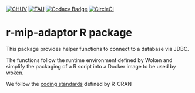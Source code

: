 [![CHUV](https://img.shields.io/badge/CHUV-LREN-AF4C64.svg)](https://www.unil.ch/lren/en/home.html) [![TAU](https://img.shields.io/badge/TAU-ICTAF-AD2C32.svg)](http://ictaf.tau.ac.il/index.asp?lang=eng) [![Codacy Badge](https://api.codacy.com/project/badge/Grade/40c204886cbc4d3986662bfe19a546ba)](https://www.codacy.com/app/hbp-mip/r-mip-adaptor?utm_source=github.com&amp;utm_medium=referral&amp;utm_content=HBPMedical/r-mip-adaptor&amp;utm_campaign=Badge_Grade) [![CircleCI](https://circleci.com/gh/HBPMedical/r-mip-adaptor.svg?style=svg)](https://circleci.com/gh/HBPMedical/r-mip-adaptor)

# r-mip-adaptor R package

This package provides helper functions to connect to a database via JDBC.

The functions follow the runtime environment defined by Woken and simplify the packaging of a R script into a Docker image to be used by [woken](https://github.com/LREN-CHUV/woken).

We follow the [coding standards](https://cran.r-project.org/manuals.html#R-exts) defined by R-CRAN
